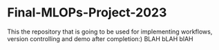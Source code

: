 # Final-MLOPs-Project-2023
This the repository that is going to be used for implementing workflows, version controlling and demo after completion:)
BLAH bLAH blAH
